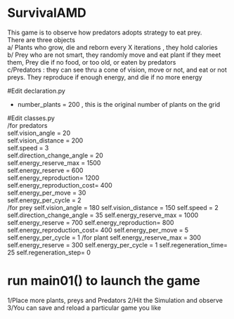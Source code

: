 # SurvivalAMD
This game is to observe how predators adopts strategy to eat prey.   
There are three objects  
  a/ Plants who grow, die and reborn every X iterations , they hold calories   
  b/ Prey who are not smart, they randomly move and eat plant if they meet them, Prey die if no food, or too old, or eaten by predators  
  c/Predators : they can see thru a cone of vision, move or not, and eat or not preys. They reproduce if enough energy, and die if no more energy   

#Edit declaration.py  
  - number_plants = 200 , this is the original number of plants on the grid   

#Edit classes.py  
/for predators  
		self.vision_angle = 20  
		self.vision_distance = 200  
		self.speed = 3  
		self.direction_change_angle = 20  
		self.energy_reserve_max = 1500  
		self.energy_reserve = 600  
		self.energy_reproduction= 1200  
		self.energy_reproduction_cost= 400  
		self.energy_per_move  = 30  
		self.energy_per_cycle = 2  
/for prey
		self.vision_angle = 180
		self.vision_distance = 150
		self.speed = 2
		self.direction_change_angle = 35
		self.energy_reserve_max = 1000
		self.energy_reserve = 700
		self.energy_reproduction= 800
		self.energy_reproduction_cost= 400
		self.energy_per_move  = 5
		self.energy_per_cycle = 1
/for plant
		self.energy_reserve_max = 300
		self.energy_reserve = 300
		self.energy_per_cycle = 1
		self.regeneration_time= 25
		self.regeneration_step= 0

  # run main01() to launch the game 
  1/Place more plants, preys and Predators 
  2/Hit the Simulation and observe 
  3/You can save and reload a particular game you like
